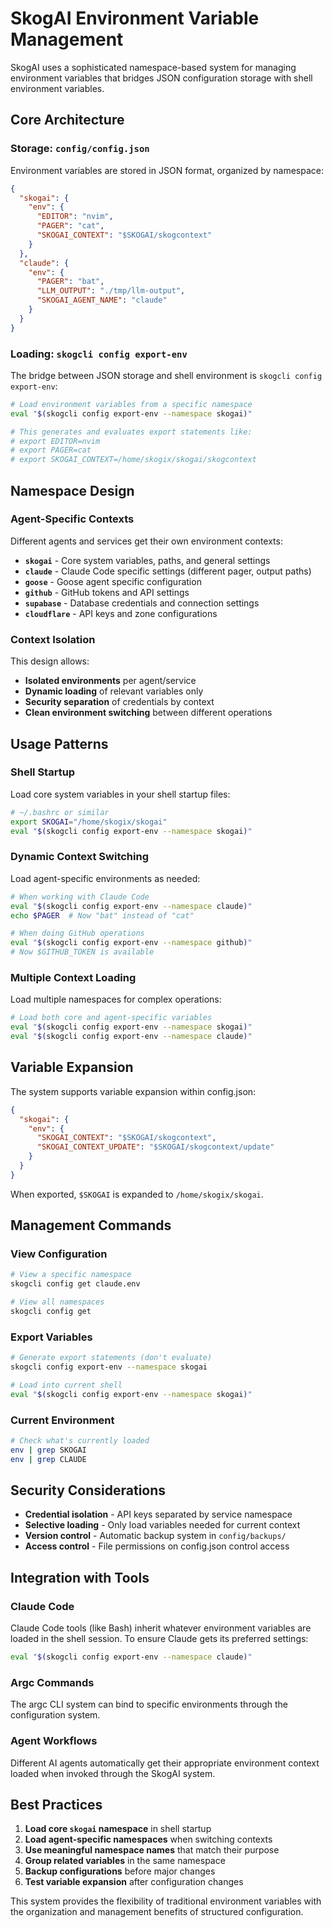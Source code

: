 # SkogAI Environment Variable Management

SkogAI uses a sophisticated namespace-based system for managing environment variables that bridges JSON configuration storage with shell environment variables.

## Core Architecture

### Storage: `config/config.json`
Environment variables are stored in JSON format, organized by namespace:

```json
{
  "skogai": {
    "env": {
      "EDITOR": "nvim",
      "PAGER": "cat",
      "SKOGAI_CONTEXT": "$SKOGAI/skogcontext"
    }
  },
  "claude": {
    "env": {
      "PAGER": "bat",
      "LLM_OUTPUT": "./tmp/llm-output",
      "SKOGAI_AGENT_NAME": "claude"
    }
  }
}
```

### Loading: `skogcli config export-env`
The bridge between JSON storage and shell environment is `skogcli config export-env`:

```bash
# Load environment variables from a specific namespace
eval "$(skogcli config export-env --namespace skogai)"

# This generates and evaluates export statements like:
# export EDITOR=nvim
# export PAGER=cat
# export SKOGAI_CONTEXT=/home/skogix/skogai/skogcontext
```

## Namespace Design

### Agent-Specific Contexts
Different agents and services get their own environment contexts:

- **`skogai`** - Core system variables, paths, and general settings
- **`claude`** - Claude Code specific settings (different pager, output paths)
- **`goose`** - Goose agent specific configuration
- **`github`** - GitHub tokens and API settings
- **`supabase`** - Database credentials and connection settings
- **`cloudflare`** - API keys and zone configurations

### Context Isolation
This design allows:
- **Isolated environments** per agent/service
- **Dynamic loading** of relevant variables only
- **Security separation** of credentials by context
- **Clean environment switching** between different operations

## Usage Patterns

### Shell Startup
Load core system variables in your shell startup files:

```bash
# ~/.bashrc or similar
export SKOGAI="/home/skogix/skogai"
eval "$(skogcli config export-env --namespace skogai)"
```

### Dynamic Context Switching
Load agent-specific environments as needed:

```bash
# When working with Claude Code
eval "$(skogcli config export-env --namespace claude)"
echo $PAGER  # Now "bat" instead of "cat"

# When doing GitHub operations  
eval "$(skogcli config export-env --namespace github)"
# Now $GITHUB_TOKEN is available
```

### Multiple Context Loading
Load multiple namespaces for complex operations:

```bash
# Load both core and agent-specific variables
eval "$(skogcli config export-env --namespace skogai)"
eval "$(skogcli config export-env --namespace claude)"
```

## Variable Expansion

The system supports variable expansion within config.json:
```json
{
  "skogai": {
    "env": {
      "SKOGAI_CONTEXT": "$SKOGAI/skogcontext",
      "SKOGAI_CONTEXT_UPDATE": "$SKOGAI/skogcontext/update"
    }
  }
}
```

When exported, `$SKOGAI` is expanded to `/home/skogix/skogai`.

## Management Commands

### View Configuration
```bash
# View a specific namespace
skogcli config get claude.env

# View all namespaces
skogcli config get
```

### Export Variables
```bash
# Generate export statements (don't evaluate)
skogcli config export-env --namespace skogai

# Load into current shell
eval "$(skogcli config export-env --namespace skogai)"
```

### Current Environment
```bash
# Check what's currently loaded
env | grep SKOGAI
env | grep CLAUDE
```

## Security Considerations

- **Credential isolation** - API keys separated by service namespace
- **Selective loading** - Only load variables needed for current context
- **Version control** - Automatic backup system in `config/backups/`
- **Access control** - File permissions on config.json control access

## Integration with Tools

### Claude Code
Claude Code tools (like Bash) inherit whatever environment variables are loaded in the shell session. To ensure Claude gets its preferred settings:

```bash
eval "$(skogcli config export-env --namespace claude)"
```

### Argc Commands
The argc CLI system can bind to specific environments through the configuration system.

### Agent Workflows
Different AI agents automatically get their appropriate environment context loaded when invoked through the SkogAI system.

## Best Practices

1. **Load core `skogai` namespace** in shell startup
2. **Load agent-specific namespaces** when switching contexts
3. **Use meaningful namespace names** that match their purpose
4. **Group related variables** in the same namespace
5. **Backup configurations** before major changes
6. **Test variable expansion** after configuration changes

This system provides the flexibility of traditional environment variables with the organization and management benefits of structured configuration.